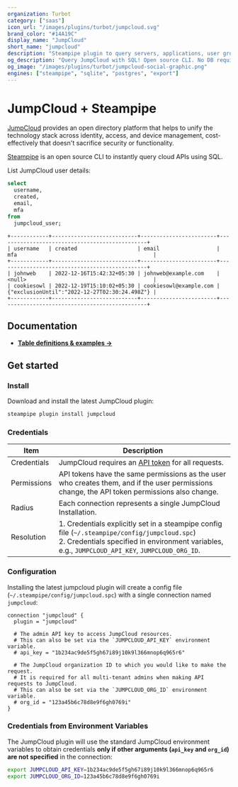 ```yaml
---
organization: Turbot
category: ["saas"]
icon_url: "/images/plugins/turbot/jumpcloud.svg"
brand_color: "#14A19C"
display_name: "JumpCloud"
short_name: "jumpcloud"
description: "Steampipe plugin to query servers, applications, user groups, and more from your JumpCloud organization."
og_description: "Query JumpCloud with SQL! Open source CLI. No DB required."
og_image: "/images/plugins/turbot/jumpcloud-social-graphic.png"
engines: ["steampipe", "sqlite", "postgres", "export"]
---
```


# JumpCloud + Steampipe

[JumpCloud](https://jumpcloud.com) provides an open directory platform that helps to unify the technology stack across identity, access, and device management, cost-effectively that doesn't sacrifice security or functionality.

[Steampipe](https://steampipe.io) is an open source CLI to instantly query cloud APIs using SQL.

List JumpCloud user details:

```sql
select
  username,
  created,
  email,
  mfa
from
  jumpcloud_user;
```

```
+------------+---------------------------+------------------------+-----------------------------------------------+
| username   | created                   | email                  | mfa                                           |
+------------+---------------------------+------------------------+-----------------------------------------------+
| johnweb    | 2022-12-16T15:42:32+05:30 | johnweb@example.com    | <null>                                        |
| cookiesowl | 2022-12-19T15:10:02+05:30 | cookiesowl@example.com | {"exclusionUntil":"2022-12-27T02:30:24.498Z"} |
+------------+---------------------------+------------------------+-----------------------------------------------+
```

## Documentation

- **[Table definitions & examples →](/plugins/turbot/jumpcloud/tables)**

## Get started

### Install

Download and install the latest JumpCloud plugin:

```bash
steampipe plugin install jumpcloud
```

### Credentials

| Item        | Description                                                                                                                                                                                           |
| ----------- | ----------------------------------------------------------------------------------------------------------------------------------------------------------------------------------------------------- |
| Credentials | JumpCloud requires an [API token](https://docs.jumpcloud.com/api/2.0/index.html#section/API-Key/Access-Your-API-Key) for all requests.                                                                |
| Permissions | API tokens have the same permissions as the user who creates them, and if the user permissions change, the API token permissions also change.                                                         |
| Radius      | Each connection represents a single JumpCloud Installation.                                                                                                                                           |
| Resolution  | 1. Credentials explicitly set in a steampipe config file (`~/.steampipe/config/jumpcloud.spc`)<br />2. Credentials specified in environment variables, e.g., `JUMPCLOUD_API_KEY`, `JUMPCLOUD_ORG_ID`. |

### Configuration

Installing the latest jumpcloud plugin will create a config file (`~/.steampipe/config/jumpcloud.spc`) with a single connection named `jumpcloud`:

```hcl
connection "jumpcloud" {
  plugin = "jumpcloud"

  # The admin API key to access JumpCloud resources.
  # This can also be set via the `JUMPCLOUD_API_KEY` environment variable.
  # api_key = "1b234ac9de5f5gh67i89j10k9l366mnop6q965r6"

  # The JumpCloud organization ID to which you would like to make the request.
  # It is required for all multi-tenant admins when making API requests to JumpCloud.
  # This can also be set via the `JUMPCLOUD_ORG_ID` environment variable.
  # org_id = "123a45b6c78d8e9f6gh0769i"
}
```

### Credentials from Environment Variables

The JumpCloud plugin will use the standard JumpCloud environment variables to obtain credentials **only if other arguments (`api_key` and `org_id`) are not specified** in the connection:

```sh
export JUMPCLOUD_API_KEY=1b234ac9de5f5gh67i89j10k9l366mnop6q965r6
export JUMPCLOUD_ORG_ID=123a45b6c78d8e9f6gh0769i
```


